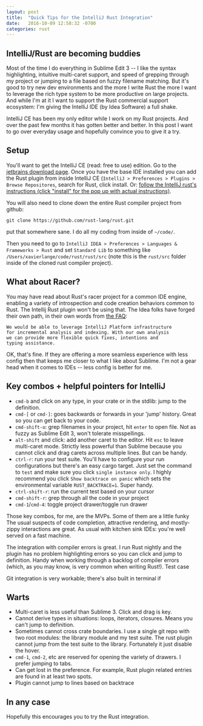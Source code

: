 ```yaml
---
layout: post
title:  "Quick Tips for the IntelliJ Rust Integration"
date:   2016-10-09 12:58:32 -0700
categories: rust
---
```


IntelliJ/Rust are becoming buddies
---

Most of the time I do everything in Sublime Edit 3 -- I like the syntax highlighting, intuitive multi-caret support, and speed of grepping
through my project or jumping to a file based on fuzzy filename matching. But it's good to try new dev environments and the more I write Rust the more I want to
leverage the rich type system to be more productive on large projects. And while I'm at it I want to support the Rust commercial support ecosystem: I'm
giving the IntelliJ IDE (by Idea Software) a full shake.

IntelliJ CE has been my only editor while I work on my Rust projects. And over the past few months it has gotten better and better. In this post I want to go over everyday usage and hopefully convince you to give it a try.

Setup
---

You'll want to get the IntelliJ CE (read: free to use) edition. Go to the [jetbrains download page](https://www.jetbrains.com/idea/download/).
Once you have the base IDE installed you can add the Rust plugin from inside IntelliJ CE (`IntelliJ > Preferences > Plugins > Browse Repositores`, search for Rust, click install.
Or: [follow the IntelliJ rust's instructions (click "install" for the pop up with actual instructions)](https://intellij-rust.github.io/).

You will also need to clone down the entire Rust compiler project from github:

```
git clone https://github.com/rust-lang/rust.git
```

put that somewhere sane. I do all my coding from inside of `~/code/`.

Then you need to go to `IntelliJ IDEA > Preferences > Languages & Frameworks > Rust` and set `Standard Lib` to something like `/Users/xavierlange/code/rust/rust/src` (note this is the `rust/src` folder inside of the cloned rust compiler project).

What about Racer?
---

You may have read about Rust's racer project for a common IDE engine, enabling a variety of introspection and code
creation behaviors common to Rust. The Intellij Rust plugin won't be using that. The Idea folks have forged their own path,
in their own words from [the FAQ](https://intellij-rust.github.io/docs/faq.html):


    We would be able to leverage IntelliJ Platform infrastructure
    for incremental analysis and indexing. With our own analysis
    we can provide more flexible quick fixes, intentions and
    typing assistance.


OK, that's fine. If they are offering a more seamless experience with less config then that keeps me closer to what I like about Sublime. I'm not a gear head when it comes to IDEs -- less config is better for me.

Key combos + helpful pointers for IntelliJ
---

 * `cmd-b` and click on any type, in your crate or in the stdlib: jump to the definition.
 * `cmd-[` or `cmd-]`: goes backwards or forwards in your 'jump' history. Great so you can get back to your code.
 * `cmd-shift-o`: grep filenames in your project, hit `enter` to open file. Not as fuzzy as Sublime Edit 3, won't tolerate misspellings.
 * `alt-shift` and click: add another caret to the editor. Hit `esc` to leave multi-caret mode. Strictly less powerful than Sublime because you cannot click and drag carets across multiple lines. But can be handy.
 * `ctrl-r`: run your test suite. You'll have to configure your run configurations but there's an easy cargo target. Just set the command to `test` and make sure you click `single instance only`. I highly recommend you click `Show backtrace on panic` which sets the environmental variable `RUST_BACKTRACE=1`. Super handy.
 * `ctrl-shift-r`: run the current test based on your cursor
 * `cmd-shift-r`: grep through all the code in your project
 * `cmd-1`/`cmd-4`: toggle project drawer/toggle run drawer

Those key combos, for me, are the MVPs. Some of them are a little funky The usual suspects of code completion, attractive rendering, and mostly-zippy interactions are great. As usual with kitchen sink IDEs: you're well served on a fast machine.

The integration with compiler errors is great. I run Rust nightly and the plugin has no problem highlighting errors so you can click and jump to definition. Handy when working through a backlog of compiler errors (which, as you may know, is very common when writing Rust!). Test case

Git integration is very workable; there's also built in terminal if 

Warts
---

 * Multi-caret is less useful than Sublime 3. Click and drag is key.
 * Cannot derive types in situations: loops, iterators, closures. Means you can't jump to definition.
 * Sometimes cannot cross crate boundaries. I use a single git repo with two root modules: the library module and my test suite. The rust plugin cannot jump from the test suite to the library. Fortunately it just disable the hover.
 * `cmd-1`, `cmd-2`, etc are reserved for opening the variety of drawers. I prefer jumping to tabs.
 * Can get lost in the preference. For example, Rust plugin related entries are found in at least two spots.
 * Plugin cannot jump to lines based on backtrace

In any case
---

Hopefully this encourages you to try the Rust integration.